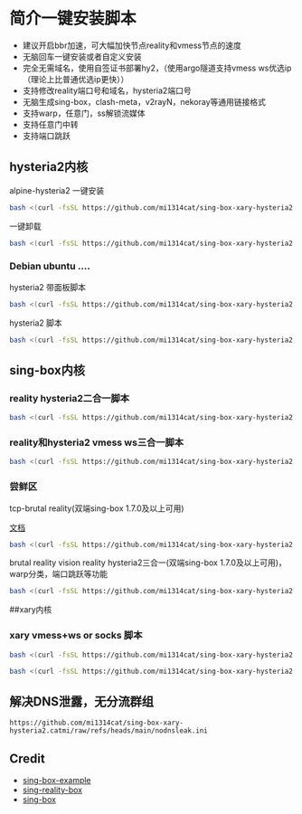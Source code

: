 # 简介一键安装脚本
- 建议开启bbr加速，可大幅加快节点reality和vmess节点的速度
- 无脑回车一键安装或者自定义安装
- 完全无需域名，使用自签证书部署hy2，（使用argo隧道支持vmess ws优选ip（理论上比普通优选ip更快））
- 支持修改reality端口号和域名，hysteria2端口号
- 无脑生成sing-box，clash-meta，v2rayN，nekoray等通用链接格式
- 支持warp，任意门，ss解锁流媒体
- 支持任意门中转
- 支持端口跳跃

## hysteria2内核

alpine-hysteria2
一键安装
 ```bash
bash <(curl -fsSL https://github.com/mi1314cat/sing-box-xary-hysteria2.catmi/raw/refs/heads/main/alpine-hysteria2.sh)
```
一键卸载
```bash
bash <(curl -fsSL https://github.com/mi1314cat/sing-box-xary-hysteria2.catmi/raw/refs/heads/main/uninstall_alpine-hysteria2.sh)
```
### Debian ubuntu ....
 hysteria2 带面板脚本
```bash
bash <(curl -fsSL https://github.com/mi1314cat/sing-box-xary-hysteria2.catmi/raw/refs/heads/main/cathy2.sh)
```
  hysteria2 脚本
```bash
bash <(curl -fsSL https://github.com/mi1314cat/sing-box-xary-hysteria2.catmi/raw/refs/heads/main/H3hy2.sh)
```
## sing-box内核
### reality hysteria2二合一脚本

```bash
bash <(curl -fsSL https://github.com/mi1314cat/sing-box-xary-hysteria2.catmi/raw/main/install.sh)
```
### reality和hysteria2 vmess ws三合一脚本

```bash
bash <(curl -fsSL https://github.com/mi1314cat/sing-box-xary-hysteria2.catmi/raw/main/beta.sh)
```
### 尝鲜区
 tcp-brutal reality(双端sing-box 1.7.0及以上可用)

[文档](https://github.com/apernet/tcp-brutal/blob/master/README.zh.md)

```bash
bash <(curl -fsSL https://github.com/mi1314cat/sing-box-xary-hysteria2.catmi/raw/main/tcp-brutal-reality.sh)
```
 brutal reality vision reality hysteria2三合一(双端sing-box 1.7.0及以上可用)，warp分类，端口跳跃等功能

```bash
bash <(curl -fsSL https://github.com/mi1314cat/sing-box-xary-hysteria2.catmi/raw/main/brutal-reality-hysteria.sh)
```

##xary内核

### xary  vmess+ws or socks 脚本
```bash
bash <(curl -fsSL https://github.com/mi1314cat/sing-box-xary-hysteria2.catmi/raw/main/xary.sh) socks
```
```bash
bash <(curl -fsSL https://github.com/mi1314cat/sing-box-xary-hysteria2.catmi/raw/main/xary.sh) vmess
```

## 解决DNS泄露，无分流群组
```
https://github.com/mi1314cat/sing-box-xary-hysteria2.catmi/raw/refs/heads/main/nodnsleak.ini
```



## Credit
- [sing-box-example](https://github.com/chika0801/sing-box-examples)
- [sing-reality-box](https://github.com/deathline94/sing-REALITY-Box)
- [sing-box](https://github.com/SagerNet/sing-box)



